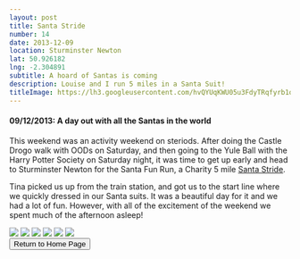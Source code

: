 ```yaml
---
layout: post
title: Santa Stride
number: 14
date: 2013-12-09
location: Sturminster Newton
lat: 50.926182
lng: -2.304891
subtitle: A hoard of Santas is coming
description: Louise and I run 5 miles in a Santa Suit!
titleImage: https://lh3.googleusercontent.com/hvQYUqKWU05u3FdyTRqfyrb1oVd5EcIe4hwbXFBCRlgXpVgi-qskMf6Xy2DBzFQdXuIVfb0CtmCDzfUqtUv21fhFY3572cewMxdwQ67NtnUa5M61Ae3fuByAIfwHuoCWgoCmdTAcky0=w2400
---
```


<h4>09/12/2013: A day out with all the Santas in the world</h4>

This weekend was an activity weekend on steriods. After doing the Castle Drogo walk with OODs on Saturday, and then going to the Yule Ball with the Harry Potter Society on Saturday night, it was time to get up early and head to Sturminster Newton for the Santa Fun Run, a Charity 5 mile <a target="_blank" href="http://stursantastride.co.uk/">Santa Stride</a>. 

Tina picked us up from the train station, and got us to the start line where we quickly dressed in our Santa suits. It was a beautiful day for it and we had a lot of fun. However, with all of the excitement of the weekend we spent much of the afternoon asleep!

<img src="https://lh3.googleusercontent.com/Ecq-GpQ8oMz--YLAf8gAD57hb7n6nspOYg3V7XRVrb0AFynNkPL9Xd8LzQ9IjzRLXrEqx5fQDHslaE3s4NJ2ShTaZwpaOKfoiYRCaFHhaV7snw01rrC9Fp8cKu4HX2-7ZlbFk0Xf7BQ=w2400" class="image1">
<img src="https://lh3.googleusercontent.com/zRnXar6waOo8xLDSoTn6D7tEKR6VjK1Eys2Ur3gNXYhYqbXk22FkiY6aUNROlY89ECEHyqUKvv-B_6xzuwxECuE0bmPEyJwFX5WWNgcUs-3b-PjTfX_1KhKluAZh_BqRbaqHEb0uWVM=w2400" class="image1">
<img src="https://lh3.googleusercontent.com/fLDJqSaMl3MHup2xOeegztgggijNpg-cH7ZU7cNUxjsv0hmZciXUJDixZ2RNwsKoh3cmOFOT9hje3ow6j-sC6NRkm6K1SgQbKUiAt7RivluukXL3UhZMrN9rtu8Pt6VfKJgcLXQOnVM=w2400" class="image1">
<img src="https://lh3.googleusercontent.com/csXLhJDwaGlDmVbHL6iwoUiuvff0DMtwqhKOwgk9o3LYQVdRTg7neIM62wY6tcQfIAiqUphVJeG-4iWRCjMs8kiabcUeOKhnJzRxXcEUjeffqGz6P5WKmlt-qhc1VVdkuMa4JO8kIIg=w2400" class="image1">
<img src="https://lh3.googleusercontent.com/nSj68np4WghOXvpCLL83X9K9ccZvOimOao15RqBnZuSHt5-Lc3WbWC_pr2_VtoNSMxHyP9p15dFi0M6U8eec-ToD1A6M7qFqVHCMTRNXw33zIGGFGSfyRBxn92DbkdCrcfqcpVgcJzU=w2400" class="image1">
<img src="https://lh3.googleusercontent.com/BHq8yv6bJmLNT_ZwUH-oXDBkeZrQ20xl_imbS1hhKadsqH_AWdyl7XNURvOzTTTLqS4D52NXdW2Cg3yHiPB814BhCE8tRYM8KNZuRAUeZM-9ClA0UGpYXH99wG71qvdo3LXgktcP2hY=w2400" class="image1">

<div class="wrapper">
  <input type="button" class="button" value="Return to Home Page" onclick="self.close()">
</div>
